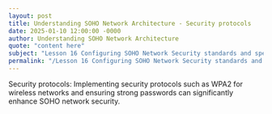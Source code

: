 ```yaml
---
layout: post
title: Understanding SOHO Network Architecture - Security protocols
date: 2025-01-10 12:00:00 -0000
author: Understanding SOHO Network Architecture
quote: "content here"
subject: "Lesson 16 Configuring SOHO Network Security standards and specifications"
permalink: "/Lesson 16 Configuring SOHO Network Security standards and specifications/Understanding SOHO Network Architecture/Understanding SOHO Network Architecture - Security protocols"
---
```


Security protocols: Implementing security protocols such as WPA2 for wireless networks and ensuring strong passwords can significantly enhance SOHO network security.
